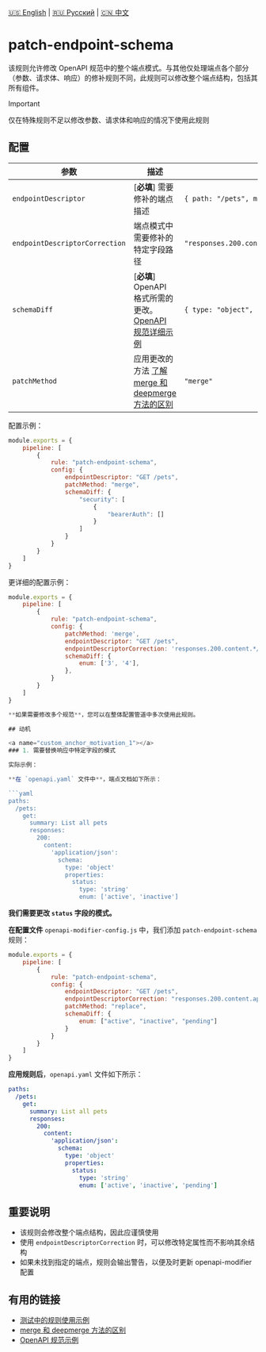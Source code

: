 [🇺🇸 English](./README.md) | [🇷🇺 Русский](./README-ru.md)  | [🇨🇳 中文](./README-zh.md)

# patch-endpoint-schema

该规则允许修改 OpenAPI 规范中的整个端点模式。与其他仅处理端点各个部分（参数、请求体、响应）的修补规则不同，此规则可以修改整个端点结构，包括其所有组件。

> [!IMPORTANT]  
> 仅在特殊规则不足以修改参数、请求体和响应的情况下使用此规则

## 配置

| 参数                           | 描述                                                   | 示例    | 类型       | 默认值         |
|--------------------------------|--------------------------------------------------------|---------|------------|---------------|
| `endpointDescriptor`           | [**必填**] 需要修补的端点描述                          | `{ path: "/pets", method: "get" }` | `{ path: string, method: string }` | -             |
| `endpointDescriptorCorrection` | 端点模式中需要修补的特定字段路径                       | `"responses.200.content.application/json.schema"` | `string` | -             |
| `schemaDiff`                   | [**必填**] OpenAPI 格式所需的更改。[OpenAPI 规范详细示例](../../../docs/schema-diff-zh.md)              | `{ type: "object", properties: { ... } }` | `OpenAPISchema` | -             |
| `patchMethod`                  | 应用更改的方法 [了解 merge 和 deepmerge 方法的区别](../../../docs/merge-vs-deepmerge-zh.md)                                                                        | `"merge"` | `"merge" \ "deepmerge"` | `"merge"` |

配置示例：

```js
module.exports = {
    pipeline: [
        {
            rule: "patch-endpoint-schema",
            config: {
                endpointDescriptor: "GET /pets",
                patchMethod: "merge",
                schemaDiff: {
                    "security": [
                        {
                            "bearerAuth": []
                        }
                    ]
                }
            }
        }
    ]
}
```

更详细的配置示例：

```js
module.exports = {
    pipeline: [
        {
            rule: "patch-endpoint-schema",
            config: {
                patchMethod: 'merge',
                endpointDescriptor: "GET /pets",
                endpointDescriptorCorrection: 'responses.200.content.*/*.schema',
                schemaDiff: {
                    enum: ['3', '4'],
                },
            }
        }
    ]
}

**如果需要修改多个规范**，您可以在整体配置管道中多次使用此规则。

## 动机

<a name="custom_anchor_motivation_1"></a>
### 1. 需要替换响应中特定字段的模式

实际示例：

**在 `openapi.yaml` 文件中**，端点文档如下所示：

```yaml
paths:
  /pets:
    get:
      summary: List all pets
      responses:
        200:
          content:
            'application/json':
              schema:
                type: 'object'
                properties:
                  status:
                    type: 'string'
                    enum: ['active', 'inactive']
```

**我们需要更改 `status` 字段的模式。**

**在配置文件** `openapi-modifier-config.js` 中，我们添加 `patch-endpoint-schema` 规则：

```js
module.exports = {
    pipeline: [
        {
            rule: "patch-endpoint-schema",
            config: {
                endpointDescriptor: "GET /pets",
                endpointDescriptorCorrection: "responses.200.content.application/json.schema.properties.status",
                patchMethod: "replace",
                schemaDiff: {
                    enum: ["active", "inactive", "pending"]
                }
            }
        }
    ]
}
```

**应用规则后**，`openapi.yaml` 文件如下所示：

```yaml
paths:
  /pets:
    get:
      summary: List all pets
      responses:
        200:
          content:
            'application/json':
              schema:
                type: 'object'
                properties:
                  status:
                    type: 'string'
                    enum: ['active', 'inactive', 'pending']
```

## 重要说明

- 该规则会修改整个端点结构，因此应谨慎使用
- 使用 `endpointDescriptorCorrection` 时，可以修改特定属性而不影响其余结构
- 如果未找到指定的端点，规则会输出警告，以便及时更新 openapi-modifier 配置

## 有用的链接

- [测试中的规则使用示例](./index.test.ts)  
- [merge 和 deepmerge 方法的区别](../../../docs/merge-vs-deepmerge-zh.md)
- [OpenAPI 规范示例](../../../docs/schema-diff-zh.md) 